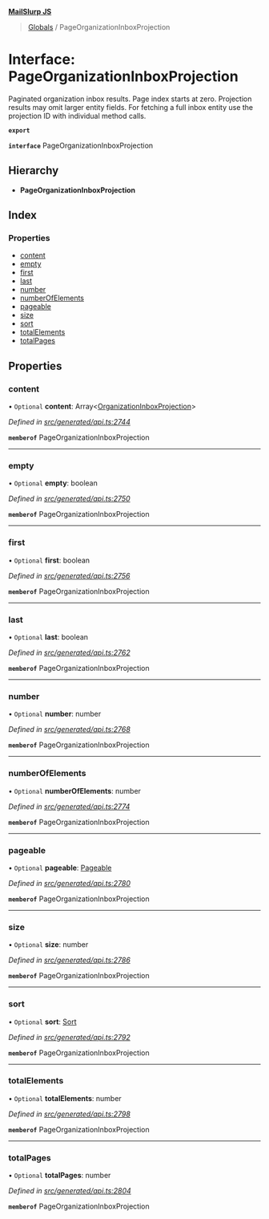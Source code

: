 **[MailSlurp JS](../README.md)**

> [Globals](../README.md) / PageOrganizationInboxProjection

# Interface: PageOrganizationInboxProjection

Paginated organization inbox results. Page index starts at zero. Projection results may omit larger entity fields. For fetching a full inbox entity use the projection ID with individual method calls.

**`export`** 

**`interface`** PageOrganizationInboxProjection

## Hierarchy

* **PageOrganizationInboxProjection**

## Index

### Properties

* [content](pageorganizationinboxprojection.md#content)
* [empty](pageorganizationinboxprojection.md#empty)
* [first](pageorganizationinboxprojection.md#first)
* [last](pageorganizationinboxprojection.md#last)
* [number](pageorganizationinboxprojection.md#number)
* [numberOfElements](pageorganizationinboxprojection.md#numberofelements)
* [pageable](pageorganizationinboxprojection.md#pageable)
* [size](pageorganizationinboxprojection.md#size)
* [sort](pageorganizationinboxprojection.md#sort)
* [totalElements](pageorganizationinboxprojection.md#totalelements)
* [totalPages](pageorganizationinboxprojection.md#totalpages)

## Properties

### content

• `Optional` **content**: Array\<[OrganizationInboxProjection](organizationinboxprojection.md)>

*Defined in [src/generated/api.ts:2744](https://github.com/mailslurp/mailslurp-client/blob/359c034/src/generated/api.ts#L2744)*

**`memberof`** PageOrganizationInboxProjection

___

### empty

• `Optional` **empty**: boolean

*Defined in [src/generated/api.ts:2750](https://github.com/mailslurp/mailslurp-client/blob/359c034/src/generated/api.ts#L2750)*

**`memberof`** PageOrganizationInboxProjection

___

### first

• `Optional` **first**: boolean

*Defined in [src/generated/api.ts:2756](https://github.com/mailslurp/mailslurp-client/blob/359c034/src/generated/api.ts#L2756)*

**`memberof`** PageOrganizationInboxProjection

___

### last

• `Optional` **last**: boolean

*Defined in [src/generated/api.ts:2762](https://github.com/mailslurp/mailslurp-client/blob/359c034/src/generated/api.ts#L2762)*

**`memberof`** PageOrganizationInboxProjection

___

### number

• `Optional` **number**: number

*Defined in [src/generated/api.ts:2768](https://github.com/mailslurp/mailslurp-client/blob/359c034/src/generated/api.ts#L2768)*

**`memberof`** PageOrganizationInboxProjection

___

### numberOfElements

• `Optional` **numberOfElements**: number

*Defined in [src/generated/api.ts:2774](https://github.com/mailslurp/mailslurp-client/blob/359c034/src/generated/api.ts#L2774)*

**`memberof`** PageOrganizationInboxProjection

___

### pageable

• `Optional` **pageable**: [Pageable](pageable.md)

*Defined in [src/generated/api.ts:2780](https://github.com/mailslurp/mailslurp-client/blob/359c034/src/generated/api.ts#L2780)*

**`memberof`** PageOrganizationInboxProjection

___

### size

• `Optional` **size**: number

*Defined in [src/generated/api.ts:2786](https://github.com/mailslurp/mailslurp-client/blob/359c034/src/generated/api.ts#L2786)*

**`memberof`** PageOrganizationInboxProjection

___

### sort

• `Optional` **sort**: [Sort](sort.md)

*Defined in [src/generated/api.ts:2792](https://github.com/mailslurp/mailslurp-client/blob/359c034/src/generated/api.ts#L2792)*

**`memberof`** PageOrganizationInboxProjection

___

### totalElements

• `Optional` **totalElements**: number

*Defined in [src/generated/api.ts:2798](https://github.com/mailslurp/mailslurp-client/blob/359c034/src/generated/api.ts#L2798)*

**`memberof`** PageOrganizationInboxProjection

___

### totalPages

• `Optional` **totalPages**: number

*Defined in [src/generated/api.ts:2804](https://github.com/mailslurp/mailslurp-client/blob/359c034/src/generated/api.ts#L2804)*

**`memberof`** PageOrganizationInboxProjection
